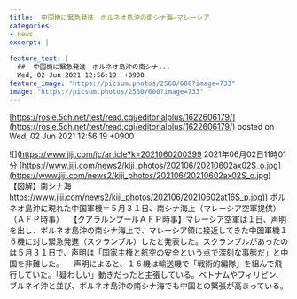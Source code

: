 ```yaml
---
title:  中国機に緊急発進　ボルネオ島沖の南シナ海—マレーシア  
categories:
- news
excerpt: |
  
feature_text: |
  ##  中国機に緊急発進　ボルネオ島沖の南シナ...
  Wed, 02 Jun 2021 12:56:19  +0900
feature_image: "https://picsum.photos/2560/600?image=733"
image: "https://picsum.photos/2560/600?image=733"
---
```


[https://rosie.5ch.net/test/read.cgi/editorialplus/1622606179/](https://rosie.5ch.net/test/read.cgi/editorialplus/1622606179/)
posted on Wed, 02 Jun 2021 12:56:19  +0900

<!--more-->

![](https://www.jiji.com/jc/article?k=2021060200399 2021年06月02日11時01分 [https://www.jiji.com/news2/kiji_photos/202106/20210602ax02S_o.jpg](https://www.jiji.com/news2/kiji_photos/202106/20210602ax02S_o.jpg) 【図解】南シナ海 [https://www.jiji.com/news2/kiji_photos/202106/20210602at16S_p.jpg)](https://www.jiji.com/news2/kiji_photos/202106/20210602at16S_p.jpg)) ボルネオ島沖に現れた中国軍機＝５月３１日、南シナ海上（マレーシア空軍提供）（ＡＦＰ時事） 　【クアラルンプールＡＦＰ時事】マレーシア空軍は１日、声明を出し、ボルネオ島沖の南シナ海上で、マレーシア領に接近してきた中国軍機１６機に対し緊急発進（スクランブル）したと発表した。スクランブルがあったのは５月３１日で、声明は「国家主権と航空の安全という点で深刻な事態だ」と中国を非難した。 　声明によると、１６機は輸送機で「戦術的編隊」を組んで飛行していた。「疑わしい」動きだったと主張している。ベトナムやフィリピン、ブルネイ沖と並び、ボルネオ島沖の南シナ海でも中国との緊張が高まっている。
